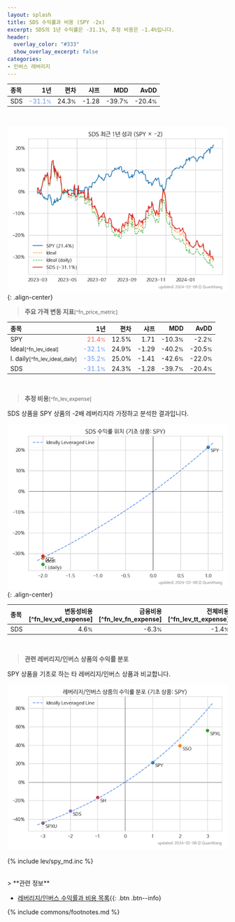 ```yaml
---
layout: splash
title: SDS 수익률과 비용 (SPY -2x)
excerpt: SDS의 1년 수익률은 -31.1%, 추정 비용은 -1.4%입니다.
header:
  overlay_color: "#333"
  show_overlay_excerpt: false
categories:
- 인버스 레버리지
---
```


| **종목** | **1년** | **편차** | **샤프** | **MDD** | **AvDD** |
| :------------ | ------: | -----------: | -------: | ------: | -------: |
| SDS | <span style="color: cornflowerblue">-31.1<small>%</small></span> | 24.3<small>%</small> | -1.28 | -39.7<small>%</small> | -20.4<small>%</small> |

<!-- more -->

<br>

![SDS](/lev/images/sds.png){: .align-center}

> **주요 가격 변동 지표**<small>[^fn_price_metric]</small>


| **종목** | **1년** | **편차** | **샤프** | **MDD** | **AvDD** |
| :------------ | ------: | -----------: | -------: | ------: | -------: |
| SPY | <span style="color: tomato">21.4<small>%</small></span> | 12.5% | 1.71 | -10.3<small>%</small> | -2.2<small>%</small> |
| Ideal<small>[^fn_lev_ideal]</small> | <span style="color: cornflowerblue">-32.1<small>%</small></span> | 24.9% | -1.29 | -40.2<small>%</small> | -20.5<small>%</small> |
| I. daily<small>[^fn_lev_ideal_daily]</small> | <span style="color: cornflowerblue">-35.2<small>%</small></span> | 25.0% | -1.41 | -42.6<small>%</small> | -22.0<small>%</small> |
| SDS | <span style="color: cornflowerblue">-31.1<small>%</small></span> | 24.3% | -1.28 | -39.7<small>%</small> | -20.4<small>%</small> |

<br>

> **추정 비용**<small>[^fn_lev_expense]</small><a id="expense"></a>

SDS 상품을 SPY 상품의 -2배 레버리지라 가정하고 분석한 결과입니다.

![SDS](/lev/images/sds_ideal.png){: .align-center}

| **종목** | **변동성비용**[^fn_lev_vd_expense] | **금융비용**[^fn_lev_fn_expense] | **전체비용**[^fn_lev_tt_expense] |
| :------------ | ------: | -----------: | -------: |
| SDS | 4.6<small>%</small> | -6.3<small>%</small> | -1.4<small>%</small> |

<br>

> **관련 레버리지/인버스 상품의 수익률 분포**

SPY 상품을 기초로 하는 타 레버리지/인버스 상품과 비교합니다.

![SPY](/lev/images/spy_ideal.png)

{% include lev/spy_md.inc %}

<br>
> **관련 정보**

- [레버리지/인버스 수익률과 비용 목록](/lev/){{: .btn .btn--info}

{% include commons/footnotes.md %}